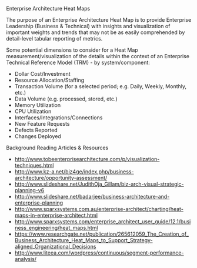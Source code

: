 Enterprise Architecture Heat Maps

The purpose of an Enterprise Architecture Heat Map is to provide Enterprise Leadership (Business & Technical) with insights and visualization of important weights and trends that may not be as easily comprehended by detail-level tabular reporting of metrics.


Some potential dimensions to consider for a Heat Map measurement/visualization of the details within the context of an Enterprise Technical Reference Model (TRM) - by system/component:
* Dollar Cost/Investment
* Resource Allocation/Staffing
* Transaction Volume (for a selected period; e.g. Daily, Weekly, Monthly, etc.)
* Data Volume (e.g. processed, stored, etc.)
* Memory Utilization
* CPU Utilization
* Interfaces/Integrations/Connections
* New Feature Requests
* Defects Reported
* Changes Deployed


Background Reading Articles & Resources
* http://www.tobeenterprisearchitecture.com/p/visualization-techniques.html
* http://www.kz-a.net/biz4ge/index.php/business-architecture/opportunity-assessment/
* http://www.slideshare.net/JudithOja_Gillam/biz-arch-visual-strategic-planning-v6
* http://www.slideshare.net/badarjee/business-architecture-and-enterprise-planning
* http://www.sparxsystems.com.au/enterprise-architect/charting/heat-maps-in-enterprise-architect.html
* http://www.sparxsystems.com/enterprise_architect_user_guide/12.1/business_engineering/heat_maps.html
* https://www.researchgate.net/publication/265612059_The_Creation_of_Business_Architecture_Heat_Maps_to_Support_Strategy-aligned_Organizational_Decisions
* http://www.liteea.com/wordpress/continuous/segment-performance-analysis/
